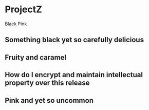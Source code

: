 # ProjectZ
Black Pink 
## Something black yet so carefully delicious
## Fruity and caramel
## How do I encrypt and maintain intellectual property over this release
## Pink and yet so uncommon

